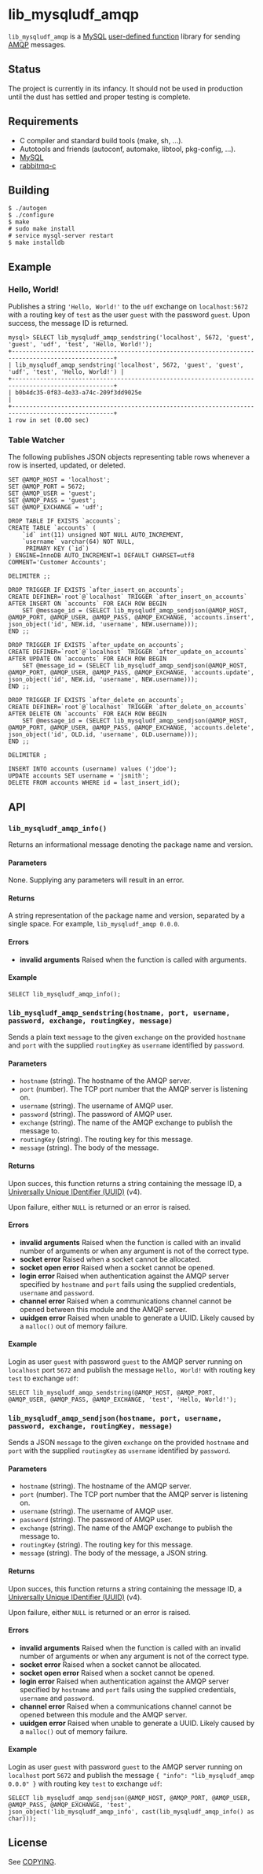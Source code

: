 # lib\_mysqludf\_amqp

`lib_mysqludf_amqp` is a [MySQL](http://www.mysql.com/) [user-defined function](http://dev.mysql.com/doc/refman/5.7/en/udf-features.html)
library for sending [AMQP](https://www.amqp.org/) messages.

## Status

The project is currently in its infancy. It should not be used in production until the dust has settled and proper testing is complete.

## Requirements

* C compiler and standard build tools (make, sh, ...).
* Autotools and friends (autoconf, automake, libtool, pkg-config, ...).
* [MySQL](http://www.mysql.com/)
* [rabbitmq-c](https://github.com/alanxz/rabbitmq-c)

## Building

```
$ ./autogen
$ ./configure
$ make
# sudo make install
# service mysql-server restart
$ make installdb
```

## Example

### Hello, World!

Publishes a string `'Hello, World!'` to the `udf` exchange on `localhost:5672` with a routing key of `test` as the user `guest` with the password `guest`. Upon success, the message ID is returned.

```
mysql> SELECT lib_mysqludf_amqp_sendstring('localhost', 5672, 'guest', 'guest', 'udf', 'test', 'Hello, World!');
+---------------------------------------------------------------------------------------------------+
| lib_mysqludf_amqp_sendstring('localhost', 5672, 'guest', 'guest', 'udf', 'test', 'Hello, World!') |
+---------------------------------------------------------------------------------------------------+
| b0b4dc35-0f83-4e33-a74c-209f3dd9025e                                                              |
+---------------------------------------------------------------------------------------------------+
1 row in set (0.00 sec)
```

### Table Watcher

The following publishes JSON objects representing table rows whenever a row is inserted, updated, or deleted.
```
SET @AMQP_HOST = 'localhost';
SET @AMQP_PORT = 5672;
SET @AMQP_USER = 'guest';
SET @AMQP_PASS = 'guest';
SET @AMQP_EXCHANGE = 'udf';

DROP TABLE IF EXISTS `accounts`;
CREATE TABLE `accounts` (
    `id` int(11) unsigned NOT NULL AUTO_INCREMENT,
    `username` varchar(64) NOT NULL,
     PRIMARY KEY (`id`)
) ENGINE=InnoDB AUTO_INCREMENT=1 DEFAULT CHARSET=utf8 COMMENT='Customer Accounts';

DELIMITER ;;

DROP TRIGGER IF EXISTS `after_insert_on_accounts`;
CREATE DEFINER=`root`@`localhost` TRIGGER `after_insert_on_accounts` AFTER INSERT ON `accounts` FOR EACH ROW BEGIN
    SET @message_id = (SELECT lib_mysqludf_amqp_sendjson(@AMQP_HOST, @AMQP_PORT, @AMQP_USER, @AMQP_PASS, @AMQP_EXCHANGE, 'accounts.insert', json_object('id', NEW.id, 'username', NEW.username)));
END ;;

DROP TRIGGER IF EXISTS `after_update_on_accounts`;
CREATE DEFINER=`root`@`localhost` TRIGGER `after_update_on_accounts` AFTER UPDATE ON `accounts` FOR EACH ROW BEGIN
    SET @message_id = (SELECT lib_mysqludf_amqp_sendjson(@AMQP_HOST, @AMQP_PORT, @AMQP_USER, @AMQP_PASS, @AMQP_EXCHANGE, 'accounts.update', json_object('id', NEW.id, 'username', NEW.username)));
END ;;

DROP TRIGGER IF EXISTS `after_delete_on_accounts`;
CREATE DEFINER=`root`@`localhost` TRIGGER `after_delete_on_accounts` AFTER DELETE ON `accounts` FOR EACH ROW BEGIN
    SET @message_id = (SELECT lib_mysqludf_amqp_sendjson(@AMQP_HOST, @AMQP_PORT, @AMQP_USER, @AMQP_PASS, @AMQP_EXCHANGE, 'accounts.delete', json_object('id', OLD.id, 'username', OLD.username)));
END ;;

DELIMITER ;

INSERT INTO accounts (username) values ('jdoe');
UPDATE accounts SET username = 'jsmith';
DELETE FROM accounts WHERE id = last_insert_id();
```

## API

### `lib_mysqludf_amqp_info()`

Returns an informational message denoting the package name and version.

#### Parameters

None. Supplying any parameters will result in an error.

#### Returns

A string representation of the package name and version, separated by a single space. For example, `lib_mysqludf_amqp 0.0.0`.

#### Errors

* **invalid arguments** Raised when the function is called with arguments.

#### Example

```
SELECT lib_mysqludf_amqp_info();
```

### `lib_mysqludf_amqp_sendstring(hostname, port, username, password, exchange, routingKey, message)`

Sends a plain text `message` to the given `exchange` on the provided `hostname` and `port` with the supplied `routingKey` as `username` identified by `password`.

#### Parameters

* `hostname` (string). The hostname of the AMQP server.
* `port` (number). The TCP port number that the AMQP server is listening on.
* `username` (string). The username of AMQP user.
* `password` (string). The password of AMQP user.
* `exchange` (string). The name of the AMQP exchange to publish the message to.
* `routingKey` (string). The routing key for this message.
* `message` (string). The body of the message.

#### Returns

Upon succes, this function returns a string containing the message ID, a [Universally Unique IDentifier (UUID)](https://tools.ietf.org/html/rfc4122) (v4).

Upon failure, either `NULL` is returned or an error is raised.

#### Errors

* **invalid arguments** Raised when the function is called with an invalid number of arguments or when any argument is not of the correct type.
* **socket error** Raised when a socket cannot be allocated.
* **socket open error** Raised when a socket cannot be opened.
* **login error** Raised when authentication against the AMQP server specified by `hostname` and `port` fails using the supplied credentials, `username` and `password`.
* **channel error** Raised when a communications channel cannot be opened between this module and the AMQP server.
* **uuidgen error** Raised when unable to generate a UUID. Likely caused by a `malloc()` out of memory failure.

#### Example

Login as user `guest` with password `guest` to the AMQP server running on `localhost` port `5672` and publish the message `Hello, World!` with routing key `test` to exchange `udf`:

```
SELECT lib_mysqludf_amqp_sendstring(@AMQP_HOST, @AMQP_PORT, @AMQP_USER, @AMQP_PASS, @AMQP_EXCHANGE, 'test', 'Hello, World!');
```

### `lib_mysqludf_amqp_sendjson(hostname, port, username, password, exchange, routingKey, message)`

Sends a JSON `message` to the given `exchange` on the provided `hostname` and `port` with the supplied `routingKey` as `username` identified by `password`.

#### Parameters

* `hostname` (string). The hostname of the AMQP server.
* `port` (number). The TCP port number that the AMQP server is listening on.
* `username` (string). The username of AMQP user.
* `password` (string). The password of AMQP user.
* `exchange` (string). The name of the AMQP exchange to publish the message to.
* `routingKey` (string). The routing key for this message.
* `message` (string). The body of the message, a JSON string.

#### Returns

Upon succes, this function returns a string containing the message ID, a [Universally Unique IDentifier (UUID)](https://tools.ietf.org/html/rfc4122) (v4).

Upon failure, either `NULL` is returned or an error is raised.

#### Errors

* **invalid arguments** Raised when the function is called with an invalid number of arguments or when any argument is not of the correct type.
* **socket error** Raised when a socket cannot be allocated.
* **socket open error** Raised when a socket cannot be opened.
* **login error** Raised when authentication against the AMQP server specified by `hostname` and `port` fails using the supplied credentials, `username` and `password`.
* **channel error** Raised when a communications channel cannot be opened between this module and the AMQP server.
* **uuidgen error** Raised when unable to generate a UUID. Likely caused by a `malloc()` out of memory failure.

#### Example

Login as user `guest` with password `guest` to the AMQP server running on `localhost` port `5672` and publish the message `{ "info": "lib_mysqludf_amqp 0.0.0" }` with routing key `test` to exchange `udf`:

```
SELECT lib_mysqludf_amqp_sendjson(@AMQP_HOST, @AMQP_PORT, @AMQP_USER, @AMQP_PASS, @AMQP_EXCHANGE, 'test', json_object('lib_mysqludf_amqp_info', cast(lib_mysqludf_amqp_info() as char)));
```

## License

See [COPYING](https://github.com/ssimicro/lib_mysqludf_amqp/blob/master/COPYING).
